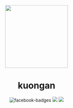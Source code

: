 <div id="header" align="center">
<img src="https://media2.giphy.com/media/Dh5q0sShxgp13DwrvG/giphy.gif?cid=ecf05e47rk8yy5euy2udfyhj5829apu14rrw5p6km40mbhf6&rid=giphy.gif&ct=g" height="200" />
 <h1>
 kuongan
 
 </h1>
</div>
<div id="badges" align="center">
<a herf="https://www.facebook.com/khuongan.nguyentran.73/">
    <img src="https://img.shields.io/badge/Facebook-blue?logo=Facebook&logoColor=white&style=for-the-badge" alt="facebook-badges" />
 </a>   
    <img src="https://img.shields.io/badge/Linkedin-purple?logo=Linkedin&logoColor=white&style=for-the-badge" />
    <img src ="https://img.shields.io/badge/Instagram-red?logo=Instagram&logoColor=white&style=for-the-badge" />
</div>
       <div id="footer">
       </div>
        
